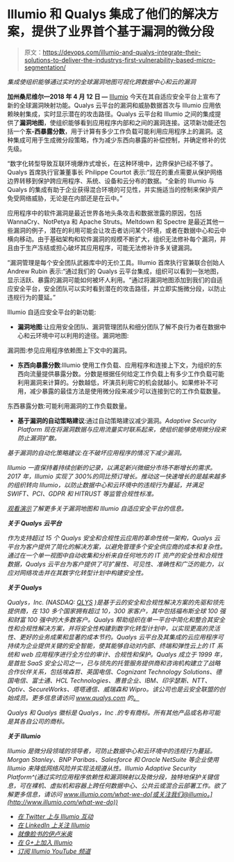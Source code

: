 # Illumio 和 Qualys 集成了他们的解决方案，提供了业界首个基于漏洞的微分段

> 原文：<https://devops.com/illumio-and-qualys-integrate-their-solutions-to-deliver-the-industrys-first-vulnerability-based-micro-segmentation/>

*集成使组织能够通过实时的全球漏洞地图可视化跨数据中心和云的漏洞*

**加州桑尼维尔—2018 年 4 月 12 日 —** [Illumio](https://www.illumio.com/home) 今天在其自适应安全平台上宣布了新的全球漏洞映射功能。Qualys 云平台的漏洞和威胁数据首次与 Illumio 应用依赖映射集成，实时显示潜在的攻击路径。Qualys 云平台和 Illumio 之间的集成提供了**漏洞地图**，使组织能够看到应用程序内部和之间的漏洞连接。这项新功能还包括一个**东-西暴露分数**，用于计算有多少工作负载可能利用应用程序上的漏洞。这种集成可用于生成微分段策略，作为减少东西向暴露的补偿控制，并确定修补的优先级。

“数字化转型导致互联环境爆炸式增长，在这种环境中，边界保护已经不够了。Qualys 首席执行官兼董事长 Philippe Courtot 表示:“现在的重点需要从保护网络边界转移到保护跨应用程序、系统、设备和云分布的数据。“全新的 Illumio 与 Qualys 的集成有助于企业获得混合环境的可见性，并实施适当的控制来保护资产免受网络威胁，无论是在内部还是在云中。”

应用程序中的软件漏洞是最近世界各地头条攻击和数据泄露的原因，包括 WannaCry、NotPetya 和 Apache Struts。Meltdown 和 Spectre 是最近其他一些漏洞的例子，潜在的利用可能会让攻击者访问某个环境，或者在数据中心和云中横向移动。由于基础架构和软件漏洞的规模不断扩大，组织无法修补每个漏洞，并且由于生产冻结或担心破坏其应用程序，可能无法修补许多关键漏洞。

“漏洞管理是每个安全团队武器库中的无价工具。Illumio 首席执行官兼联合创始人 Andrew Rubin 表示:“通过我们的 Qualys 云平台集成，组织可以看到一张地图，显示活跃、暴露的漏洞可能如何被坏人利用。“通过将漏洞地图添加到我们的自适应安全平台，安全团队可以实时看到潜在的攻击路径，并立即实施微分段，以防止违规行为的蔓延。”

Illumio 自适应安全平台的新功能:

*   **漏洞地图**:让应用安全团队、漏洞管理团队和细分团队了解不良行为者在数据中心和云环境中可以利用的途径。漏洞地图:

漏洞图:参见应用程序依赖图上下文中的漏洞。

*   **东西向暴露分数**:Illumio 使用工作负载、应用程序和连接上下文，为组织的东西向流量提供暴露分数。分数是根据任何给定工作负载上有多少工作负载可能利用漏洞来计算的。分数越低，坏演员利用它的机会就越小。如果修补不可用，减少暴露的最佳方法是使用微分段来减少可以连接到它的工作负载数量。

东西暴露分数:可能利用漏洞的工作负载数量。

*   **基于漏洞的自动策略建议**:通过自动策略建议减少漏洞。*Adaptive Security Platform 现在将漏洞数据与应用流量实时联系起来，使组织能够使用微分段来防止漏洞扩散。*

*基于漏洞的自动化策略建议:在不破坏应用程序的情况下减少漏洞。*

*Illumio 一直保持着持续创新的记录，以满足新兴微细分市场不断增长的需求。2017 年，Illumio 实现了 300%的同比预订增长。推动这一快速增长的是越来越多的组织转向 Illumio，以防止数据中心和云环境中的违规行为蔓延，并满足 SWIFT、PCI、GDPR 和 HITRUST 等监管合规性标准。*

*[观看演示](https://www.illumio.com/vulnerability-based-micro-segmentation#vulnerability-maps)了解更多关于漏洞地图和 Illumio 自适应安全平台的信息。*

***关于 Qualys 云平台***

*作为支持超过 15 个 Qualys 安全和合规性云应用的革命性统一架构，Qualys 云平台为客户提供了简化的解决方案，以避免管理多个安全供应商的成本和复杂性。通过在一个单一视图中自动收集和分析来自任何地方的 IT 资产的安全性和合规性数据，Qualys 云平台为客户提供了可扩展性、可见性、准确性和广泛的能力，以应对网络攻击并在其数字化转型计划中构建安全性。*

***关于 Qualys***

*Qualys，Inc. (NASDAQ: [QLYS](https://investor.qualys.com/) )是基于云的安全和合规性解决方案的先驱和领先提供商，在 130 多个国家拥有超过 10，300 家客户，其中包括福布斯全球 100 强和财富 100 强中的大多数客户。Qualys 帮助组织在单一平台中简化和整合其安全性和合规性解决方案，并将安全性构建到数字化转型计划中，以实现更高的灵活性、更好的业务成果和显著的成本节约。Qualys 云平台及其集成的云应用程序可持续为企业提供关键的安全智能，使其能够自动对内部、终端和弹性云上的 IT 系统和 web 应用程序进行全方位的审计、合规性和保护。Qualys 成立于 1999 年，是首批 SaaS 安全公司之一，已与领先的托管服务提供商和咨询机构建立了战略合作伙伴关系，包括埃森哲、英国电信、Cognizant Technology Solutions、德国电信、富士通、HCL Technologies、惠普企业、IBM、印孚瑟斯、NTT、Optiv、SecureWorks、塔塔通信、威瑞森和 Wipro。该公司也是云安全联盟的创始成员。更多信息请访问 www.qualys.com 的[。](https://www.qualys.com/)*

*Qualys 和 Qualys 徽标是 Qualys，Inc .的专有商标。所有其他产品或名称可能是其各自公司的商标。*

***关于 Illumio***

*Illumio 是微分段领域的领导者，可防止数据中心和云环境中的违规行为蔓延。Morgan Stanley、BNP Paribas、Salesforce 和 Oracle NetSuite 等企业使用 Illumio 来降低网络风险并实现法规遵从性。Illumio Adaptive Security Platform^(通过实时应用程序依赖性和漏洞映射以及微分段，独特地保护关键信息，可在裸机、虚拟机和容器上跨任何数据中心、公共云或混合云部署工作。欲了解更多信息，请访问 www.illumio.com/what-we-do[或关注我们@illumio。](http://www.illumio.com/what-we-do))*

*   *[在 Twitter 上与 Illumio 互动](https://twitter.com/illumio)*
*   *[在 LinkedIn 上关注 Illumio](https://www.linkedin.com/company/illumio)*
*   *[就像脸书的伊卢米奥](https://www.facebook.com/illumio)*
*   *[在 G+上加入 Illumio](https://plus.google.com/115684022334350207899/about)*
*   *[订阅 Illumio YouTube 频道](https://www.youtube.com/channel/UCcc37xm_Ezy5TprR-N4CCJA)*